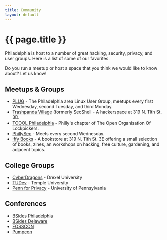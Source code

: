 ```yaml
--- 
title: Community
layout: default
---
```

# {{ page.title }}

Philadelphia is host to a number of great hacking, security, privacy, and user groups. Here is a list of some of our favorites.

Do you run a meetup or host a space that you think we would like to know about? Let us know!

## Meetups & Groups

* [PLUG](http://www.phillylinux.org/) - The Philadelphia area Linux User Group, meetups every first Wednesday, second Tuesday, and third Monday.
* [Trashpanda Village](https://twitter.com/tp4ndavillage) (formerly SecShell - A hackerspace at 319 N. 11th St. 3D.
* [TOOOL Philadelphia](https://twitter.com/TOOOL_PHL) - Philly's chapter of The Open Organisation Of Lockpickers.
* [PhillySec](https://twitter.com/PhillySec) - Meets every second Wednesday.
* [Iffy Books](https://iffybooks.net/) - A bookstore at 319 N. 11th St. 3E offering a small selection of books, zines, an workshops on hacking, free culture, gardening, and adjacent topics.

## College Groups

* [CyberDragons](http://drexel.edu/cybersecurity/education/cyberdragons/) - Drexel University
* [TUDev](https://tudev.org/) - Temple University
* [Penn for Privacy](https://twitter.com/PennforPrivacy) - University of Pennsylvania


## Conferences

* [BSides Philadelphia](https://www.bsidesphilly.org/)
* [BSides Delaware](http://www.bsidesdelaware.com/)
* [FOSSCON](https://fosscon.us/)
* [Pumpcon](https://pumpcon.org/)